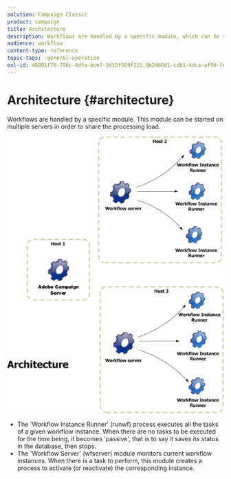 ```yaml
---
solution: Campaign Classic
product: campaign
title: Architecture
description: Workflows are handled by a specific module, which can be started on multiple servers in order to share the processing load.
audience: workflow
content-type: reference
topic-tags: -general-operation
exl-id: 46801f78-706c-4dfa-bce7-3d15f569f222,9b2466d1-cdb1-4dca-af90-fe9838e464e3
---
```

# Architecture {#architecture}

Workflows are handled by a specific module. This module can be started on multiple servers in order to share the processing load.

![](assets/architecture.png)

* The 'Workflow Instance Runner' (runwf) process executes all the tasks of a given workflow instance. When there are no tasks to be executed for the time being, it becomes 'passive', that is to say it saves its status in the database, then stops.
* The 'Workflow Server' (wfserver) module monitors current workflow instances. When there is a task to perform, this module creates a process to activate (or reactivate) the corresponding instance.
